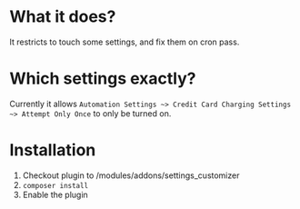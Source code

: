 # What it does?

It restricts to touch some settings, and fix them on cron pass.

# Which settings exactly?

Currently it allows `Automation Settings ~> Credit Card Charging Settings ~> Attempt Only Once` to only be turned on.
 
# Installation
 
 1. Checkout plugin to /modules/addons/settings_customizer
 2. `composer install`
 3. Enable the plugin